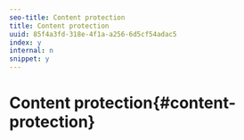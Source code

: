 ```yaml
---
seo-title: Content protection
title: Content protection
uuid: 85f4a3fd-318e-4f1a-a256-6d5cf54adac5
index: y
internal: n
snippet: y
---
```


# Content protection{#content-protection}

